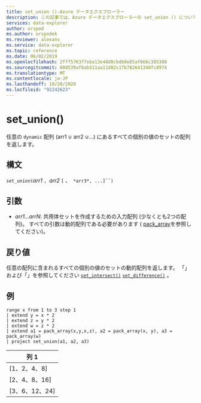 ```yaml
---
title: set_union ()-Azure データエクスプローラー
description: この記事では、Azure データエクスプローラーの set_union () について説明します。
services: data-explorer
author: orspod
ms.author: orspodek
ms.reviewer: alexans
ms.service: data-explorer
ms.topic: reference
ms.date: 06/02/2019
ms.openlocfilehash: 2fff5763f7eba13e48d0cbdb0e85af666c385308
ms.sourcegitcommit: 608539af6ab511aa11d82c17b782641340fc8974
ms.translationtype: MT
ms.contentlocale: ja-JP
ms.lasthandoff: 10/20/2020
ms.locfileid: "92242623"
---
```

# <a name="set_union"></a>set_union()

任意の `dynamic` 配列 (arr1 ∪ arr2 ∪...) にあるすべての個別の値のセットの配列を返します。

## <a name="syntax"></a>構文

`set_union(`*arr1* `, `*arr2* `[` 、` *arr3*, ...]``)`

## <a name="arguments"></a>引数

* *arr1...arrN*: 共用体セットを作成するための入力配列 (少なくとも2つの配列)。 すべての引数は動的配列である必要があります ( [pack_array](packarrayfunction.md)を参照してください)。 

## <a name="returns"></a>戻り値

任意の配列に含まれるすべての個別の値のセットの動的配列を返します。 「」および「」を参照してください [`set_intersect()`](setintersectfunction.md) [`set_difference()`](setdifferencefunction.md) 。

## <a name="example"></a>例

<!-- csl: https://help.kusto.windows.net:443/Samples -->
```kusto
range x from 1 to 3 step 1
| extend y = x * 2
| extend z = y * 2
| extend w = z * 2
| extend a1 = pack_array(x,y,x,z), a2 = pack_array(x, y), a3 = pack_array(w)
| project set_union(a1, a2, a3)
```

|列 1|
|---|
|[1、2、4、8]|
|[2、4、8、16]|
|[3、6、12、24]|
